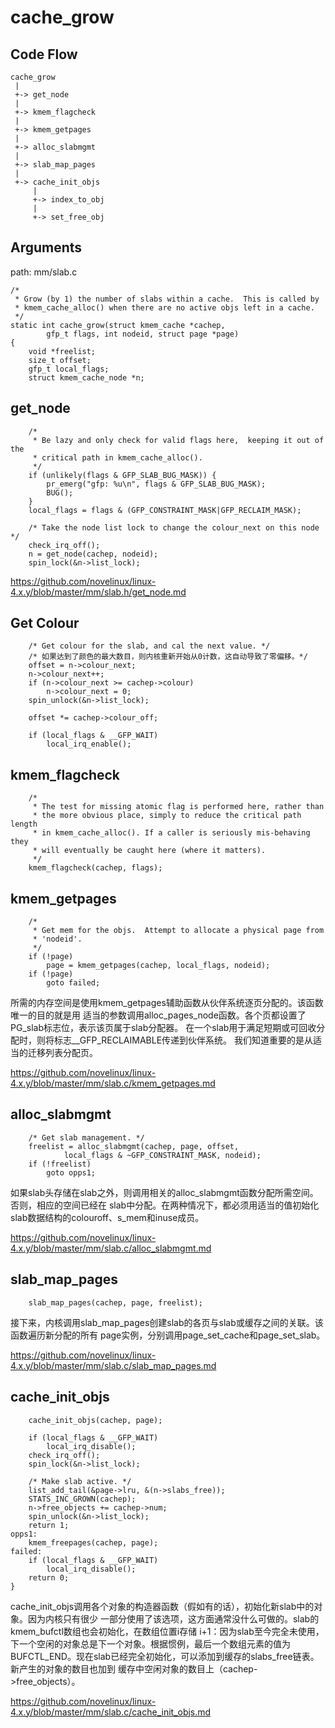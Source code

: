cache_grow
========================================

Code Flow
----------------------------------------

```
cache_grow
 |
 +-> get_node
 |
 +-> kmem_flagcheck
 |
 +-> kmem_getpages
 |
 +-> alloc_slabmgmt
 |
 +-> slab_map_pages
 |
 +-> cache_init_objs
     |
     +-> index_to_obj
     |
     +-> set_free_obj
```

Arguments
----------------------------------------

path: mm/slab.c
```
/*
 * Grow (by 1) the number of slabs within a cache.  This is called by
 * kmem_cache_alloc() when there are no active objs left in a cache.
 */
static int cache_grow(struct kmem_cache *cachep,
        gfp_t flags, int nodeid, struct page *page)
{
    void *freelist;
    size_t offset;
    gfp_t local_flags;
    struct kmem_cache_node *n;
```

get_node
----------------------------------------

```
    /*
     * Be lazy and only check for valid flags here,  keeping it out of the
     * critical path in kmem_cache_alloc().
     */
    if (unlikely(flags & GFP_SLAB_BUG_MASK)) {
        pr_emerg("gfp: %u\n", flags & GFP_SLAB_BUG_MASK);
        BUG();
    }
    local_flags = flags & (GFP_CONSTRAINT_MASK|GFP_RECLAIM_MASK);

    /* Take the node list lock to change the colour_next on this node */
    check_irq_off();
    n = get_node(cachep, nodeid);
    spin_lock(&n->list_lock);
```

https://github.com/novelinux/linux-4.x.y/blob/master/mm/slab.h/get_node.md

Get Colour
----------------------------------------

```
    /* Get colour for the slab, and cal the next value. */
    /* 如果达到了颜色的最大数目，则内核重新开始从0计数，这自动导致了零偏移。*/
    offset = n->colour_next;
    n->colour_next++;
    if (n->colour_next >= cachep->colour)
        n->colour_next = 0;
    spin_unlock(&n->list_lock);

    offset *= cachep->colour_off;

    if (local_flags & __GFP_WAIT)
        local_irq_enable();
```

kmem_flagcheck
----------------------------------------

```
    /*
     * The test for missing atomic flag is performed here, rather than
     * the more obvious place, simply to reduce the critical path length
     * in kmem_cache_alloc(). If a caller is seriously mis-behaving they
     * will eventually be caught here (where it matters).
     */
    kmem_flagcheck(cachep, flags);
```

kmem_getpages
----------------------------------------

```
    /*
     * Get mem for the objs.  Attempt to allocate a physical page from
     * 'nodeid'.
     */
    if (!page)
        page = kmem_getpages(cachep, local_flags, nodeid);
    if (!page)
        goto failed;
```

所需的内存空间是使用kmem_getpages辅助函数从伙伴系统逐页分配的。该函数唯一的目的就是用
适当的参数调用alloc_pages_node函数。各个页都设置了PG_slab标志位，表示该页属于slab分配器。
在一个slab用于满足短期或可回收分配时，则将标志__GFP_RECLAIMABLE传递到伙伴系统。
我们知道重要的是从适当的迁移列表分配页。

https://github.com/novelinux/linux-4.x.y/blob/master/mm/slab.c/kmem_getpages.md

alloc_slabmgmt
----------------------------------------

```
    /* Get slab management. */
    freelist = alloc_slabmgmt(cachep, page, offset,
            local_flags & ~GFP_CONSTRAINT_MASK, nodeid);
    if (!freelist)
        goto opps1;
```

如果slab头存储在slab之外，则调用相关的alloc_slabmgmt函数分配所需空间。否则，相应的空间已经在
slab中分配。在两种情况下，都必须用适当的值初始化slab数据结构的colouroff、s_mem和inuse成员。

https://github.com/novelinux/linux-4.x.y/blob/master/mm/slab.c/alloc_slabmgmt.md

slab_map_pages
----------------------------------------

```
    slab_map_pages(cachep, page, freelist);
```

接下来，内核调用slab_map_pages创建slab的各页与slab或缓存之间的关联。该函数遍历新分配的所有
page实例，分别调用page_set_cache和page_set_slab。

https://github.com/novelinux/linux-4.x.y/blob/master/mm/slab.c/slab_map_pages.md

cache_init_objs
----------------------------------------

```
    cache_init_objs(cachep, page);

    if (local_flags & __GFP_WAIT)
        local_irq_disable();
    check_irq_off();
    spin_lock(&n->list_lock);

    /* Make slab active. */
    list_add_tail(&page->lru, &(n->slabs_free));
    STATS_INC_GROWN(cachep);
    n->free_objects += cachep->num;
    spin_unlock(&n->list_lock);
    return 1;
opps1:
    kmem_freepages(cachep, page);
failed:
    if (local_flags & __GFP_WAIT)
        local_irq_disable();
    return 0;
}
```

cache_init_objs调用各个对象的构造器函数（假如有的话），初始化新slab中的对象。因为内核只有很少
一部分使用了该选项，这方面通常没什么可做的。slab的kmem_bufctl数组也会初始化，在数组位置i存储
i+1：因为slab至今完全未使用，下一个空闲的对象总是下一个对象。根据惯例，最后一个数组元素的值为
BUFCTL_END。现在slab已经完全初始化，可以添加到缓存的slabs_free链表。新产生的对象的数目也加到
缓存中空闲对象的数目上（cachep->free_objects）。

https://github.com/novelinux/linux-4.x.y/blob/master/mm/slab.c/cache_init_objs.md
